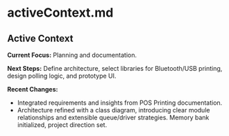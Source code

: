 # activeContext.md

## Active Context

**Current Focus:** Planning and documentation.

**Next Steps:** Define architecture, select libraries for Bluetooth/USB printing, design polling logic, and prototype UI.

**Recent Changes:**
- Integrated requirements and insights from POS Printing documentation.
- Architecture refined with a class diagram, introducing clear module relationships and extensible queue/driver strategies. Memory bank initialized, project direction set.
